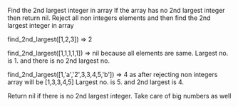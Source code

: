 Find the 2nd largest integer in array
If the array has no 2nd largest integer then return nil.
Reject all non integers elements and then find the 2nd largest integer in array

find_2nd_largest([1,2,3]) => 2

find_2nd_largest([1,1,1,1,1]) => nil
because all elements are same. Largest no. is 1. and there is no 2nd largest no.

find_2nd_largest([1,'a','2',3,3,4,5,'b']) => 4
as after rejecting non integers array will be [1,3,3,4,5]
Largest no. is 5. and 2nd largest is 4.

Return nil if there is no 2nd largest integer.
Take care of big numbers as well